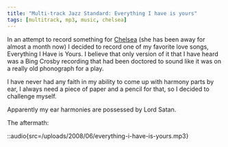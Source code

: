 ```yaml
---
title: "Multi-track Jazz Standard: Everything I have is yours"
tags: [multitrack, mp3, music, chelsea]
---
```


In an attempt to record something for [Chelsea](http://www.chelseahollow.com) (she has been away for almost a month now) I decided to record one of my favorite love songs, Everything I Have is Yours. I believe that only version of it that I have heard was a Bing Crosby recording that had been doctored to sound like it was on a really old phonograph for a play.

I have never had any faith in my ability to come up with harmony parts by ear, I always need a piece of paper and a pencil for that, so I decided to challenge myself.

Apparently my ear harmonies are possessed by Lord Satan.

The aftermath:

::audio{src=/uploads/2008/06/everything-i-have-is-yours.mp3}
